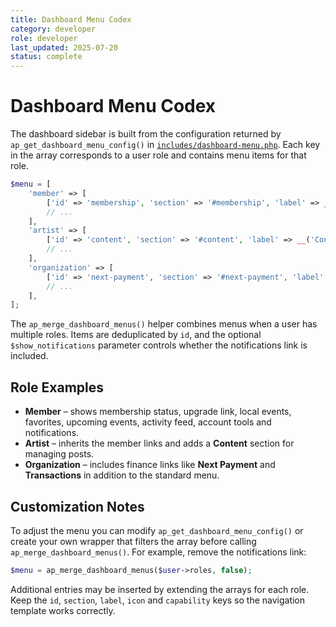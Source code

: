 ```yaml
---
title: Dashboard Menu Codex
category: developer
role: developer
last_updated: 2025-07-20
status: complete
---
```


# Dashboard Menu Codex

The dashboard sidebar is built from the configuration returned by `ap_get_dashboard_menu_config()` in [`includes/dashboard-menu.php`](../includes/dashboard-menu.php). Each key in the array corresponds to a user role and contains menu items for that role.

```php
$menu = [
    'member' => [
        ['id' => 'membership', 'section' => '#membership', 'label' => __('Membership', 'artpulse'), 'icon' => 'dashicons-admin-users', 'capability' => 'read'],
        // ...
    ],
    'artist' => [
        ['id' => 'content', 'section' => '#content', 'label' => __('Content', 'artpulse'), 'icon' => 'dashicons-media-default', 'capability' => 'edit_posts'],
        // ...
    ],
    'organization' => [
        ['id' => 'next-payment', 'section' => '#next-payment', 'label' => __('Next Payment', 'artpulse'), 'icon' => 'dashicons-money', 'capability' => 'organization'],
        // ...
    ],
];
```

The `ap_merge_dashboard_menus()` helper combines menus when a user has multiple roles. Items are deduplicated by `id`, and the optional `$show_notifications` parameter controls whether the notifications link is included.

## Role Examples

- **Member** – shows membership status, upgrade link, local events, favorites, upcoming events, activity feed, account tools and notifications.
- **Artist** – inherits the member links and adds a **Content** section for managing posts.
- **Organization** – includes finance links like **Next Payment** and **Transactions** in addition to the standard menu.

## Customization Notes

To adjust the menu you can modify `ap_get_dashboard_menu_config()` or create your own wrapper that filters the array before calling `ap_merge_dashboard_menus()`. For example, remove the notifications link:

```php
$menu = ap_merge_dashboard_menus($user->roles, false);
```

Additional entries may be inserted by extending the arrays for each role. Keep the `id`, `section`, `label`, `icon` and `capability` keys so the navigation template works correctly.

